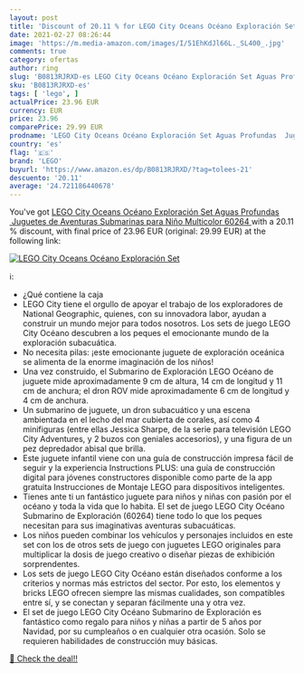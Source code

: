 ```yaml
---
layout: post
title: 'Discount of 20.11 % for LEGO City Oceans Océano Exploración Set '
date: 2021-02-27 08:26:44
image: 'https://m.media-amazon.com/images/I/51EhKdJl66L._SL400_.jpg'
comments: true
category: ofertas
author: ring
slug: 'B0813RJRXD-es LEGO City Oceans Océano Exploración Set Aguas Profundas...'
sku: 'B0813RJRXD-es'
tags: [ 'lego', ]
actualPrice: 23.96 EUR
currency: EUR
price: 23.96
comparePrice: 29.99 EUR
prodname: 'LEGO City Oceans Océano Exploración Set Aguas Profundas  Juguetes de Aventuras Submarinas para Niño  Multicolor  60264 '
country: 'es'
flag: '🇪🇸'
brand: 'LEGO'
buyurl: 'https://www.amazon.es/dp/B0813RJRXD/?tag=tolees-21'
descuento: '20.11'
average: '24.721186440678'
---
```


You've got [LEGO City Oceans Océano Exploración Set Aguas Profundas  Juguetes de Aventuras Submarinas para Niño  Multicolor  60264 ](https://www.amazon.es/dp/B0813RJRXD/?tag=tolees-21) with a  20.11 % discount, with final price of 23.96 EUR (original: 29.99 EUR) at the following link:

[![LEGO City Oceans Océano Exploración Set ](https://m.media-amazon.com/images/I/51EhKdJl66L._SL400_.jpg)](https://www.amazon.es/dp/B0813RJRXD/?tag=tolees-21)

ℹ️:

- ¿Qué contiene la caja
- LEGO City tiene el orgullo de apoyar el trabajo de los exploradores de National Geographic, quienes, con su innovadora labor, ayudan a construir un mundo mejor para todos nosotros. Los sets de juego LEGO City Océano descubren a los peques el emocionante mundo de la exploración subacuática.
- No necesita pilas: ¡este emocionante juguete de exploración oceánica se alimenta de la enorme imaginación de los niños!
- Una vez construido, el Submarino de Exploración LEGO Océano de juguete mide aproximadamente 9 cm de altura, 14 cm de longitud y 11 cm de anchura; el dron ROV mide aproximadamente 6 cm de longitud y 4 cm de anchura.
- Un submarino de juguete, un dron subacuático y una escena ambientada en el lecho del mar cubierta de corales, así como 4 minifiguras (entre ellas Jessica Sharpe, de la serie para televisión LEGO City Adventures, y 2 buzos con geniales accesorios), y una figura de un pez depredador abisal que brilla.
- Este juguete infantil viene con una guía de construcción impresa fácil de seguir y la experiencia Instructions PLUS: una guía de construcción digital para jóvenes constructores disponible como parte de la app gratuita Instrucciones de Montaje LEGO para dispositivos inteligentes.
- Tienes ante ti un fantástico juguete para niños y niñas con pasión por el océano y toda la vida que lo habita. El set de juego LEGO City Océano Submarino de Exploración (60264) tiene todo lo que los peques necesitan para sus imaginativas aventuras subacuáticas.
- Los niños pueden combinar los vehículos y personajes incluidos en este set con los de otros sets de juego con juguetes LEGO originales para multiplicar la dosis de juego creativo o diseñar piezas de exhibición sorprendentes.
- Los sets de juego LEGO City Océano están diseñados conforme a los criterios y normas más estrictos del sector. Por esto, los elementos y bricks LEGO ofrecen siempre las mismas cualidades, son compatibles entre sí, y se conectan y separan fácilmente una y otra vez.
- El set de juego LEGO City Océano Submarino de Exploración es fantástico como regalo para niños y niñas a partir de 5 años por Navidad, por su cumpleaños o en cualquier otra ocasión. Solo se requieren habilidades de construcción muy básicas.

[🛒 Check the deal!!](https://www.amazon.es/dp/B0813RJRXD/?tag=tolees-21)
